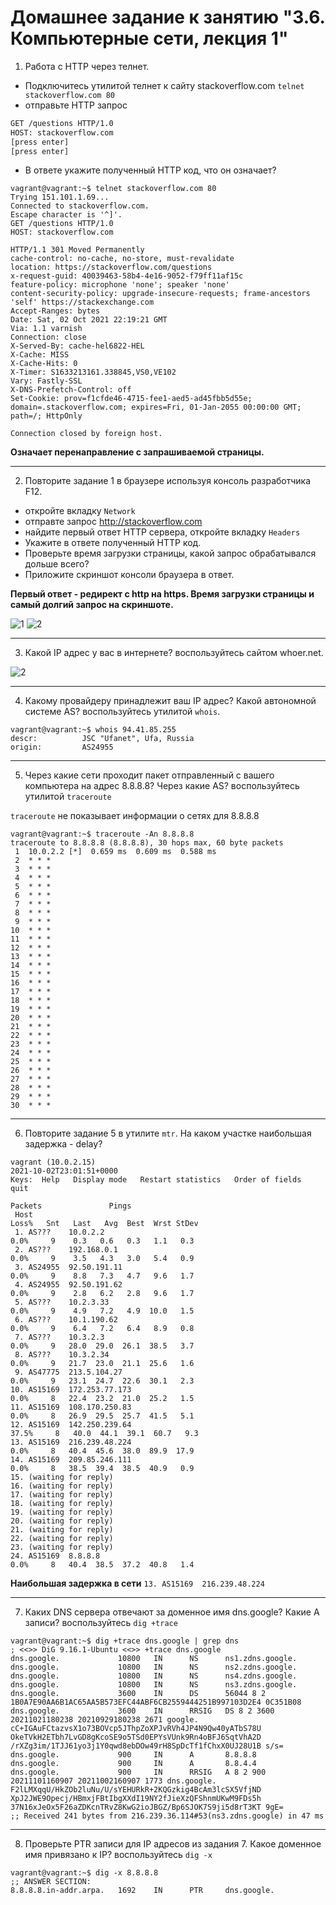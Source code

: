 # Домашнее задание к занятию "3.6. Компьютерные сети, лекция 1"

1. Работа c HTTP через телнет.
- Подключитесь утилитой телнет к сайту stackoverflow.com
`telnet stackoverflow.com 80`
- отправьте HTTP запрос
```bash
GET /questions HTTP/1.0
HOST: stackoverflow.com
[press enter]
[press enter]
```
- В ответе укажите полученный HTTP код, что он означает?

```
vagrant@vagrant:~$ telnet stackoverflow.com 80
Trying 151.101.1.69...
Connected to stackoverflow.com.
Escape character is '^]'.
GET /questions HTTP/1.0
HOST: stackoverflow.com

HTTP/1.1 301 Moved Permanently
cache-control: no-cache, no-store, must-revalidate
location: https://stackoverflow.com/questions
x-request-guid: 40039463-58b4-4e16-9052-f79ff11af15c
feature-policy: microphone 'none'; speaker 'none'
content-security-policy: upgrade-insecure-requests; frame-ancestors 'self' https://stackexchange.com
Accept-Ranges: bytes
Date: Sat, 02 Oct 2021 22:19:21 GMT
Via: 1.1 varnish
Connection: close
X-Served-By: cache-hel6822-HEL
X-Cache: MISS
X-Cache-Hits: 0
X-Timer: S1633213161.338845,VS0,VE102
Vary: Fastly-SSL
X-DNS-Prefetch-Control: off
Set-Cookie: prov=f1cfde46-4715-fee1-aed5-ad45fbb5d55e; domain=.stackoverflow.com; expires=Fri, 01-Jan-2055 00:00:00 GMT; path=/; HttpOnly

Connection closed by foreign host.
```
**Означает перенаправление с запрашиваемой страницы.**
****
2. Повторите задание 1 в браузере используя консоль разработчика F12.
- откройте вкладку `Network`
- отправте запрос http://stackoverflow.com
- найдите первый ответ HTTP сервера, откройте вкладку `Headers`
- Укажите в ответе полученный HTTP код.
- Проверьте время загрузки страницы, какой запрос обрабатывался дольше всего?
- Приложите скриншот консоли браузера в ответ.

**Первый ответ - редирект с http на https. Время загрузки страницы и самый долгий запрос на скриншоте.**

![1](https://raw.githubusercontent.com/Cabooki/devops-netology/main/03-sysadmin-06-net/Screenshot_246.png)
![2](https://raw.githubusercontent.com/Cabooki/devops-netology/main/03-sysadmin-06-net/Screenshot_247.png)
****
3. Какой IP адрес у вас в интернете? воспользуйтесь сайтом whoer.net.

![2](https://raw.githubusercontent.com/Cabooki/devops-netology/main/03-sysadmin-06-net/Screenshot_248.png)
****
4. Какому провайдеру принадлежит ваш IP адрес? Какой автономной системе AS? воспользуйтесь утилитой `whois`.

```
vagrant@vagrant:~$ whois 94.41.85.255
descr:          JSC "Ufanet", Ufa, Russia
origin:         AS24955
```
****
5. Через какие сети проходит пакет отправленный с вашего компьютера на адрес 8.8.8.8? Через какие AS? воспользуйтесь утилитой `traceroute`

`traceroute` не показывает информации о сетях для 8.8.8.8

```
vagrant@vagrant:~$ traceroute -An 8.8.8.8
traceroute to 8.8.8.8 (8.8.8.8), 30 hops max, 60 byte packets
 1  10.0.2.2 [*]  0.659 ms  0.609 ms  0.588 ms
 2  * * *
 3  * * *
 4  * * *
 5  * * *
 6  * * *
 7  * * *
 8  * * *
 9  * * *
10  * * *
11  * * *
12  * * *
13  * * *
14  * * *
15  * * *
16  * * *
17  * * *
18  * * *
19  * * *
20  * * *
21  * * *
22  * * *
23  * * *
24  * * *
25  * * *
26  * * *
27  * * *
28  * * *
29  * * *
30  * * *
```
****
6. Повторите задание 5 в утилите `mtr`. На каком участке наибольшая задержка - delay?

```
vagrant (10.0.2.15)                                                                            2021-10-02T23:01:51+0000
Keys:  Help   Display mode   Restart statistics   Order of fields   quit
                                                                               Packets               Pings
 Host                                                                        Loss%   Snt   Last   Avg  Best  Wrst StDev
 1. AS???    10.0.2.2                                                         0.0%     9    0.3   0.6   0.3   1.1   0.3
 2. AS???    192.168.0.1                                                      0.0%     9    3.5   4.3   3.0   5.4   0.9
 3. AS24955  92.50.191.11                                                     0.0%     9    8.8   7.3   4.7   9.6   1.7
 4. AS24955  92.50.191.62                                                     0.0%     9    2.8   6.2   2.8   9.6   1.7
 5. AS???    10.2.3.33                                                        0.0%     9    4.9   7.2   4.9  10.0   1.5
 6. AS???    10.1.190.62                                                      0.0%     9    6.4   7.2   6.4   8.9   0.8
 7. AS???    10.3.2.3                                                         0.0%     9   28.0  29.0  26.1  38.5   3.7
 8. AS???    10.3.2.34                                                        0.0%     9   21.7  23.0  21.1  25.6   1.6
 9. AS47775  213.5.104.27                                                     0.0%     9   23.1  24.7  22.6  30.1   2.3
10. AS15169  172.253.77.173                                                   0.0%     8   22.4  23.2  21.0  25.2   1.5
11. AS15169  108.170.250.83                                                   0.0%     8   26.9  29.5  25.7  41.5   5.1
12. AS15169  142.250.239.64                                                  37.5%     8   40.0  44.1  39.1  60.7   9.3
13. AS15169  216.239.48.224                                                   0.0%     8   40.4  45.6  38.0  89.9  17.9
14. AS15169  209.85.246.111                                                   0.0%     8   38.5  39.4  38.5  40.9   0.9
15. (waiting for reply)
16. (waiting for reply)
17. (waiting for reply)
18. (waiting for reply)
19. (waiting for reply)
20. (waiting for reply)
21. (waiting for reply)
22. (waiting for reply)
23. (waiting for reply)
24. AS15169  8.8.8.8                                                          0.0%     8   40.4  38.5  37.2  40.8   1.4
```
**Наибольшая задержка в сети** `13. AS15169  216.239.48.224 `

****
7. Каких DNS сервера отвечают за доменное имя dns.google? Какие A записи? воспользуйтесь `dig +trace`

```
vagrant@vagrant:~$ dig +trace dns.google | grep dns
; <<>> DiG 9.16.1-Ubuntu <<>> +trace dns.google
dns.google.             10800   IN      NS      ns1.zdns.google.
dns.google.             10800   IN      NS      ns2.zdns.google.
dns.google.             10800   IN      NS      ns4.zdns.google.
dns.google.             10800   IN      NS      ns3.zdns.google.
dns.google.             3600    IN      DS      56044 8 2 1B0A7E90AA6B1AC65AA5B573EFC44ABF6CB2559444251B997103D2E4 0C351B08
dns.google.             3600    IN      RRSIG   DS 8 2 3600 20211021180238 20210929180238 2671 google. cC+IGAuFCtazvsX1o73BOVcp5JThpZoXPJvRVh4JP4N9Qw40yATbS78U OkeTVkH2ETbh7LvGD8gKcoSE9o5TSd0EPYsVUnk9Rn4oBFJ6SqtVhA2D /rXZg3im/1TJJ61yo3j1Y0qwd8ebDOw49rH8SpDcTf1fChxX0UJ28U1B s/s=
dns.google.             900     IN      A       8.8.8.8
dns.google.             900     IN      A       8.8.4.4
dns.google.             900     IN      RRSIG   A 8 2 900 20211101160907 20211002160907 1773 dns.google. F2lLMXqqU/HkZOb2luNu/U/sYEHURkR+2KQGzkig4BcAm3lcSX5VfjND XpJ2JWE9Opecj/HBmxjFBtIbgXXdI19NY2fJieXzQFShnmUKwM9FDs5h 37N16xJeOx5F26aZDKcnTRvZ8KwG2ioJBGZ/Bp6SJOK7S9ji5d8rT3KT 9gE=
;; Received 241 bytes from 216.239.36.114#53(ns3.zdns.google) in 47 ms
```
****
8. Проверьте PTR записи для IP адресов из задания 7. Какое доменное имя привязано к IP? воспользуйтесь `dig -x`

```
vagrant@vagrant:~$ dig -x 8.8.8.8
;; ANSWER SECTION:
8.8.8.8.in-addr.arpa.   1692    IN      PTR     dns.google.
```